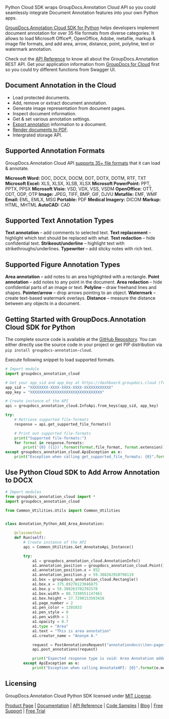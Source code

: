 Python Cloud SDK wraps GroupDocs.Annotation Cloud API so you could seamlessly integrate Document Annotation features into your own Python apps.

[GroupDocs.Annotation Cloud SDK for Python](https://products.groupdocs.cloud/annotation/python) helps developers implement document annotation for over 35 file formats from diverse categories. It allows to load Microsoft Office®, OpenOffice, Adobe, metafile, markup & image file formats, and add area, arrow, distance, point, polyline, text or watermark annotation. 

Check out the [API Reference](https://apireference.groupdocs.cloud/annotation/) to know all about the GroupDocs.Annotation REST API. Get your application information from [GroupDocs for Cloud](https://dashboard.groupdocs.cloud/#/apps) first so you could try different functions from Swagger UI.


## Document Annotation in the Cloud

- Load protected documents.
- Add, remove or extract document annotation.
- Generate image representation from document pages.
- Inspect document information.
- Get & set various annotation settings.
- [Export annotation](https://wiki.groupdocs.cloud/annotationcloud/developer-guide/working-with-annotations/#HExportAnnotationandgetDocumentasStream) information to a document.
- [Render documents to PDF](https://wiki.groupdocs.cloud/annotationcloud/developer-guide/rendering-documents/).
- Intergrated storage API.

## Supported Annotation Formats

GroupDocs.Annotation Cloud API [supports 35+ file formats](https://wiki.groupdocs.cloud/annotationcloud/getting-started/supported-document-formats/) that it can load & annotate.

**Microsoft Word:** DOC, DOCX, DOCM, DOT, DOTX, DOTM, RTF, TXT
**Microsoft Excel:** XLS, XLSX, XLSB, XLSX
**Microsoft PowerPoint:** PPT, PPTX, PPSX
**Microsoft Visio:** VSD, VDX, VSS, VSDM
**OpenOffice:** OTT, ODT, ODP, OTP
**Image:** JPEG, TIFF, BMP, GIF, DJVU
**Metafile:** EMF, WMF
**Email:** EML, EMLX, MSG
**Portable:** PDF
**Medical Imagery:** DICOM
**Markup:** HTML, MHTML
**AutoCAD:** CAD

## Supported Text Annotation Types

**Text annotation** – add comments to selected text.
**Text replacement** – highlight which text should be replaced with what.
**Text redaction** – hide confidential text.
**Strikeout/underline** – highlight text with strikethroughs/underlines.
**Typewriter** – add sticky notes with rich text.

## Supported Figure Annotation Types

**Area annotation** – add notes to an area highlighted with a rectangle.
**Point annotation** – add notes to any point in the document.
**Area redaction** – hide confidential parts of an image or text.
**Polyline** – draw freehand lines and shapes.
**Pointer/arrow** – drop arrows pointing to an object.
**Watermark** – create text-based watermark overlays.
**Distance** – measure the distance between any objects in a document.

## Getting Started with GroupDocs.Annotation Cloud SDK for Python

The complete source code is available at the [GitHub Repository](https://github.com/groupdocs-annotation-cloud/groupdocs-annotation-cloud-python). You can either directly use the source code in your project or get PIP distribution via `pip install groupdocs-annotation-cloud`.

Execute following snippet to load supported formats.

```python
# Import module
import groupdocs_annotation_cloud

# Get your app_sid and app_key at https://dashboard.groupdocs.cloud (free registration is required).
app_sid = "XXXXXXXX-XXXX-XXXX-XXXX-XXXXXXXXXXXX"
app_key = "XXXXXXXXXXXXXXXXXXXXXXXXXXXXXXXX"

# Create instance of the API
api = groupdocs_annotation_cloud.InfoApi.from_keys(app_sid, app_key)

try:
    # Retrieve supported file-formats
    response = api.get_supported_file_formats()

    # Print out supported file-formats
    print("Supported file-formats:")
    for format in response.formats:
        print('{0} ({1})'.format(format.file_format, format.extension))
except groupdocs_annotation_cloud.ApiException as e:
    print("Exception when calling get_supported_file_formats: {0}".format(e.message))
```

## Use Python Cloud SDK to Add Arrow Annotation to DOCX

```python
# Import modules
from groupdocs_annotation_cloud import *
import groupdocs_annotation_cloud

from Common_Utilities.Utils import Common_Utilities


class Annotation_Python_Add_Area_Annotation:

    @classmethod
    def Run(self):
        # Create instance of the API
        api = Common_Utilities.Get_AnnotateApi_Instance()

        try:
            a1 = groupdocs_annotation_cloud.AnnotationInfo()
            a1.annotation_position = groupdocs_annotation_cloud.Point()
            a1.annotation_position.x = 852
            a1.annotation_position.y = 59.388262910798119
            a1.box = groupdocs_annotation_cloud.Rectangle()
            a1.box.x = 375.89276123046875
            a1.box.y = 59.388263702392578
            a1.box.width = 88.7330551147461
            a1.box.height = 37.7290153503418
            a1.page_number = 2
            a1.pen_color = 1201033
            a1.pen_style = 0
            a1.pen_width = 1
            a1.opacity = 0.7
            a1.type = "Area"
            a1.text = "This is area annotation"
            a1.creator_name = "Anonym A."

            request = PostAnnotationsRequest("annotationdocs\\ten-pages.docx", [a1])
            api.post_annotations(request)

            print("Expected response type is void: Area Annotation added.")
        except ApiException as e:
            print("Exception when calling AnnotateAPI: {0}".format(e.message))
```

## Licensing

GroupDocs.Annotation Cloud Python SDK licensed under [MIT License](http://github.com/groupdocs-annotation-cloud/groupdocs-annotation-cloud-python/LICENSE).

[Product Page](https://products.groupdocs.cloud/annotation/python) | [Documentation](https://wiki.groupdocs.cloud/annotationcloud/) | [API Reference](https://apireference.groupdocs.cloud/annotation/) | [Code Samples](https://github.com/groupdocs-annotation-cloud/groupdocs-annotation-cloud-python) | [Blog](https://blog.groupdocs.cloud/category/annotation/) | [Free Support](https://forum.groupdocs.cloud/c/annotation) | [Free Trial](https://dashboard.groupdocs.cloud/#/apps)
